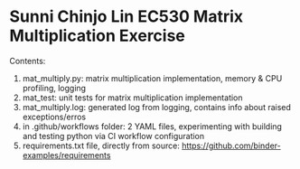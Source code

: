 # Sunni Chinjo Lin EC530 Matrix Multiplication Exercise

Contents: 
1. mat_multiply.py: matrix multiplication implementation, memory & CPU profiling, logging 
2. mat_test: unit tests for matrix multiplication implementation
3. mat_multiply.log: generated log from logging, contains info about raised exceptions/erros
4. in .github/workflows folder: 2 YAML files, experimenting with building and testing python via CI workflow configuration
5. requirements.txt file, directly from source: https://github.com/binder-examples/requirements 
